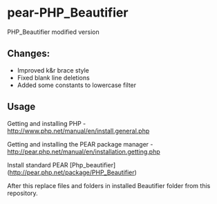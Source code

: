 pear-PHP_Beautifier
===================

PHP_Beautifier modified version

Changes:
----------
* Improved k&r brace style
* Fixed blank line deletions
* Added some constants to lowercase filter

Usage
----------
Getting and installing PHP - http://www.php.net/manual/en/install.general.php

Getting and installing the PEAR package manager - http://pear.php.net/manual/en/installation.getting.php

Install standard PEAR [Php_beautifier] (http://pear.php.net/package/PHP_Beautifier)

After this replace files and folders in installed Beautifier folder from this repository.
